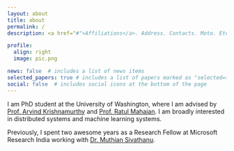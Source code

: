 ```yaml
---
layout: about
title: about
permalink: /
description: <a href="#">Affiliations</a>. Address. Contacts. Moto. Etc.

profile:
  align: right
  image: pic.png

news: false  # includes a list of news items
selected_papers: true # includes a list of papers marked as "selected={true}"
social: false  # includes social icons at the bottom of the page
---
```


I am PhD student at the University of Washington, where I am advised by [Prof. Arvind Krishnamurthy](http://www.cs.washington.edu/people/faculty/arvind) and [Prof. Ratul Mahajan](https://ratul.org). I am broadly interested in distributed systems and machine learning systems.

Previously, I spent two awesome years as a Research Fellow at Microsoft Research India working with [Dr. Muthian Sivathanu](https://www.microsoft.com/en-us/research/people/muthian/). 
